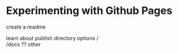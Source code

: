 # Experimenting with Github Pages

create a readme

learn about publish directory options
/  
/docs 
?? other 
